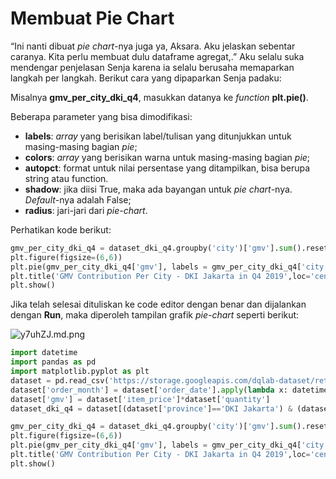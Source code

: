 # Membuat Pie Chart

“Ini nanti dibuat _pie chart_-nya juga ya, Aksara. Aku jelaskan sebentar caranya.  Kita perlu membuat dulu dataframe agregat,.” Aku selalu suka mendengar penjelasan Senja karena ia selalu berusaha memaparkan langkah per langkah. Berikut cara yang dipaparkan Senja padaku:

Misalnya **gmv_per_city_dki_q4**, masukkan datanya ke _function_ **plt.pie()**.

Beberapa parameter yang bisa dimodifikasi:

* **labels**: _array_ yang berisikan label/tulisan yang ditunjukkan untuk masing-masing bagian _pie_;
* **colors**: _array_ yang berisikan warna untuk masing-masing bagian _pie_;
* **autopct**: format untuk nilai persentase yang ditampilkan, bisa berupa string atau function.
* **shadow**: jika diisi True, maka ada bayangan untuk _pie chart_-nya. _Default_-nya adalah False;
* **radius**: jari-jari dari _pie-chart_.

Perhatikan kode berikut:

```python
gmv_per_city_dki_q4 = dataset_dki_q4.groupby('city')['gmv'].sum().reset_index()
plt.figure(figsize=(6,6))
plt.pie(gmv_per_city_dki_q4['gmv'], labels = gmv_per_city_dki_q4['city'],autopct='%1.2f%%')
plt.title('GMV Contribution Per City - DKI Jakarta in Q4 2019',loc='center',pad=30,fontsize=15, color='blue')
plt.show()
```

Jika telah selesai dituliskan ke code editor dengan benar dan dijalankan dengan **Run**, maka diperoleh tampilan grafik _pie-chart_ seperti berikut:

![y7uhZJ.md.png](https://iili.io/y7uhZJ.md.png)

```python
import datetime
import pandas as pd
import matplotlib.pyplot as plt
dataset = pd.read_csv('https://storage.googleapis.com/dqlab-dataset/retail_raw_reduced.csv')
dataset['order_month'] = dataset['order_date'].apply(lambda x: datetime.datetime.strptime(x, "%Y-%m-%d").strftime('%Y-%m'))
dataset['gmv'] = dataset['item_price']*dataset['quantity']
dataset_dki_q4 = dataset[(dataset['province']=='DKI Jakarta') & (dataset['order_month'] >= '2019-10')]

gmv_per_city_dki_q4 = dataset_dki_q4.groupby('city')['gmv'].sum().reset_index()
plt.figure(figsize=(6,6))
plt.pie(gmv_per_city_dki_q4['gmv'], labels = gmv_per_city_dki_q4['city'],autopct='%1.2f%%')
plt.title('GMV Contribution Per City - DKI Jakarta in Q4 2019',loc='center',pad=30,fontsize=15, color='blue')
plt.show()
```
